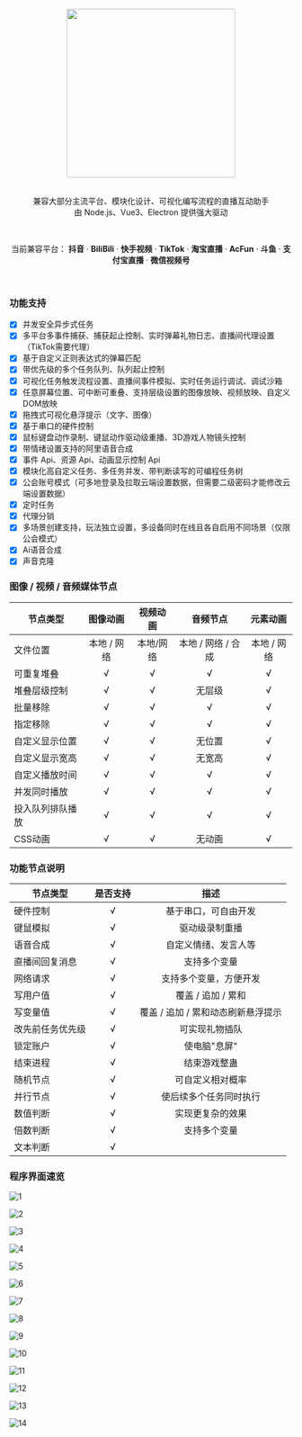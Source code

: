 <div align="center">
<br/>
<img src="https://livehelper.willwaking.com/img/icon.0f219fdf.jpg" width="300"/>
<br/>
<br/>
<p>
兼容大部分主流平台、模块化设计、可视化编写流程的直播互动助手<br/>
由 Node.js、Vue3、Electron 提供强大驱动
</p>
<br/>
<p>
当前兼容平台：
<strong>抖音</strong> ·
<strong>BiliBili</strong> ·
<strong>快手视频</strong> ·
<strong>TikTok</strong> ·
<strong>淘宝直播</strong> ·
<strong>AcFun</strong> ·
<strong>斗鱼</strong> ·
<strong>支付宝直播</strong> ·
<strong>微信视频号</strong>
</p>
<br/>
</div>

### 功能支持

- [x] 并发安全异步式任务
- [x] 多平台多事件捕获、捕获起止控制、实时弹幕礼物日志、直播间代理设置（TikTok需要代理）
- [x] 基于自定义正则表达式的弹幕匹配
- [x] 带优先级的多个任务队列、队列起止控制
- [x] 可视化任务触发流程设置、直播间事件模拟、实时任务运行调试、调试沙箱
- [x] 任意屏幕位置、可中断可重叠、支持层级设置的图像放映、视频放映、自定义DOM放映
- [x] 拖拽式可视化悬浮提示（文字、图像）
- [x] 基于串口的硬件控制
- [x] 鼠标键盘动作录制、键鼠动作驱动级重播、3D游戏人物镜头控制
- [x] 带情绪设置支持的阿里语音合成
- [x] 事件 Api、资源 Api、动画显示控制 Api
- [x] 模块化高自定义任务、多任务并发、带判断读写的可编程任务树
- [x] 公会账号模式（可多地登录及拉取云端设置数据，但需要二级密码才能修改云端设置数据）
- [x] 定时任务
- [x] 代理分销
- [x] 多场景创建支持，玩法独立设置，多设备同时在线且各自启用不同场景（仅限公会模式）
- [x] Ai语音合成
- [x] 声音克隆

### 图像 / 视频 / 音频媒体节点

|节点类型|图像动画|视频动画|音频节点|元素动画|
|--|:-:|:-:|:-:|:-:|
|文件位置|本地 / 网络|本地/网络|本地 / 网络 / 合成|本地 / 网络|
|可重复堆叠|√|√|√|√|
|堆叠层级控制|√|√|无层级|√|
|批量移除|√|√|√|√|
|指定移除|√|√|√|√|
|自定义显示位置|√|√|无位置|√|
|自定义显示宽高|√|√|无宽高|√|
|自定义播放时间|√|√|√|√|
|并发同时播放|√|√|√|√|
|投入队列排队播放|√|√|√|√|
|CSS动画|√|√|无动画|√|

### 功能节点说明

|节点类型|是否支持|描述|
|--|:-:|:-:|
|硬件控制|√|基于串口，可自由开发|
|键鼠模拟|√|驱动级录制重播|
|语音合成|√|自定义情绪、发言人等|
|直播间回复消息|√|支持多个变量|
|网络请求|√|支持多个变量，方便开发|
|写用户值|√|覆盖 / 追加 / 累和|
|写变量值|√|覆盖 / 追加 / 累和动态刷新悬浮提示|
|改先前任务优先级|√|可实现礼物插队|
|锁定账户|√|使电脑"息屏"|
|结束进程|√|结束游戏整蛊|
|随机节点|√|可自定义相对概率|
|并行节点|√|使后续多个任务同时执行|
|数值判断|√|实现更复杂的效果|
|倍数判断|√|支持多个变量|
|文本判断|√||

### 程序界面速览

![1](https://github.com/edgehacker/live-helper/assets/157565442/abda05b2-3864-4bb9-bef5-5f60b7c53e7c)

![2](https://github.com/edgehacker/live-helper/assets/157565442/6b5c46a2-321d-4421-8c1b-4c24b93d622e)

![3](https://github.com/edgehacker/live-helper/assets/157565442/ec36f86b-0f70-4155-a024-14822c39c396)

![4](https://github.com/edgehacker/live-helper/assets/157565442/c4459cc3-f7a8-4044-85da-fd5133263408)

![5](https://github.com/edgehacker/live-helper/assets/157565442/6079f9f0-0057-4d11-a18a-3341b7165545)

![6](https://github.com/edgehacker/live-helper/assets/157565442/6e26dbb5-46e8-4839-a85b-b3ac515b6c1c)

![7](https://github.com/edgehacker/live-helper/assets/157565442/9b1b8c25-3da1-4b6a-b54c-6769fcdee9bd)

![8](https://github.com/edgehacker/live-helper/assets/157565442/e2472402-8a2c-43f7-8b8f-1aac6cd42987)

![9](https://github.com/edgehacker/live-helper/assets/157565442/8bf9b30e-95c3-4679-8919-0a140799692c)

![10](https://github.com/edgehacker/live-helper/assets/157565442/f1b500fd-d901-41fa-9d6e-624b668c2eca)

![11](https://github.com/edgehacker/live-helper/assets/157565442/7278f308-9529-4e66-8013-51fb9f3324f0)

![12](https://github.com/edgehacker/live-helper/assets/157565442/e958e9b6-64bb-423e-a7c0-6f2ebada562e)

![13](https://github.com/edgehacker/live-helper/assets/157565442/ee62f866-d198-4865-8ba9-bf06846b0e5c)

![14](https://github.com/edgehacker/live-helper/assets/157565442/64ffb315-1906-43ec-b98b-8f723399ffdc)
